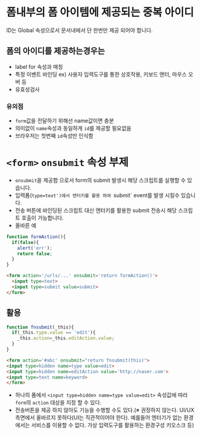 # 폼내부의 폼 아이템에 제공되는 중복 아이디
ID는 Global 속성으로서 문서내에서 단 한번만 제공 되어야 합니다.

## 폼의 아이디를 제공하는경우는
* label for 속성과 매칭
* 특정 이벤트 바인딩 ex) 사용자 입력도구를 통한 상호작용, 키보드 엔터, 마우스 오버 등
* 유효성검사
### 유의점
* `form`값을 전달하기 위해선 name값이면 충분
* 의미없이 `name`속성과 동일하게 `id`를 제공할 필요없음
* 브라우저는 첫번째 `id`속성만 인식함

# `<form>` `onsubmit` 속성 부제
* `onsubmit`을 제공함 으로서 form의 submit 발생시 해당 스크립트를 실행할 수 있습니다.
* 입력폼(`type=text')에서 엔터키를 활용 하여 `submit` event를 발생 시킬수 있습니다.
* 전송 버튼에 바인딩된 스크립트 대신 엔터키를 활용한 submit 전송시 해당 스크립트 호출이 가능합니다.
* 올바른 예
```javascript
function formAction(){
  if(false){
    alert('err');
    return false;
  }
}
```
```html
<form action='/urls/...' onsubmit='return formAction()'>
  <input type=text>
  <input type=submit value=submit>
</form>
```
## 활용
```javascript
function fnsubmit(_this){
  if(_this.type.value == 'edit'){
    _this.action=_this.editAction.value;
  }
}
```
```html
<form action='#abc' onsubmit="return fnsubmit(this)">
<input type=hidden name=type value=edit>
<input type=hidden name=editAction value='http://naver.com'>
<input type=text name=keyword>
</form>
```
* 하나의 폼에서 `<input type=hidden name=type value=edit>` 속성값에 따라 `form`의 `action` 대상을 지정 할 수 있다.
* 전송버튼을 제공 하지 않아도 기능을 수행할 수도 있다.(※ 권장하지 않는다. UI/UX 측면에서 올바르지 못하다(UI는 직관적이어야 한다). 예를들어 엔터기가 없는 환경에서는 서비스를 이용할 수 없다. 가상 입력도구를 활용하는 환경구성 키오스크 등)
